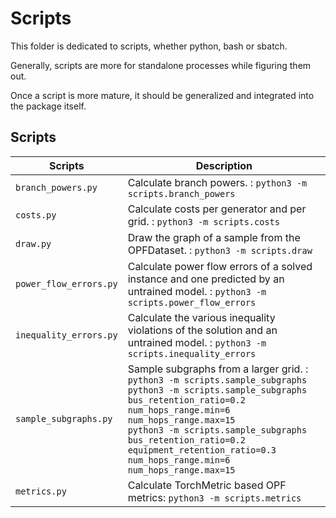 # Scripts

This folder is dedicated to scripts, whether python, bash or sbatch.

Generally, scripts are more for standalone processes while figuring them out.

Once a script is more mature, it should be generalized and integrated into the package
itself.

## Scripts

| Scripts                | Description                                                                                                                                                                                                                                                                                                                                        |
|------------------------|----------------------------------------------------------------------------------------------------------------------------------------------------------------------------------------------------------------------------------------------------------------------------------------------------------------------------------------------------|
| `branch_powers.py`     | Calculate branch powers. : `python3 -m scripts.branch_powers`                                                                                                                                                                                                                                                                                      |
| `costs.py`             | Calculate costs per generator and per grid. : `python3 -m scripts.costs`                                                                                                                                                                                                                                                                           |
| `draw.py`              | Draw the graph of a sample from the OPFDataset. : `python3 -m scripts.draw`                                                                                                                                                                                                                                                                        |
| `power_flow_errors.py` | Calculate power flow errors of a solved instance and one predicted by an untrained model. : `python3 -m scripts.power_flow_errors`                                                                                                                                                                                                                 |
| `inequality_errors.py` | Calculate the various inequality violations of the solution and an untrained model. : `python3 -m scripts.inequality_errors`                                                                                                                                                                                                                       |        
| `sample_subgraphs.py`  | Sample subgraphs from a larger grid. : <br/>`python3 -m scripts.sample_subgraphs`       <br/> `python3 -m scripts.sample_subgraphs bus_retention_ratio=0.2 num_hops_range.min=6 num_hops_range.max=15 `<br/>`python3 -m scripts.sample_subgraphs bus_retention_ratio=0.2 equipment_retention_ratio=0.3 num_hops_range.min=6 num_hops_range.max=15` |
| `metrics.py`           | Calculate TorchMetric based OPF metrics: `python3 -m scripts.metrics`                                                                                                                                                                                                                                                                              |
